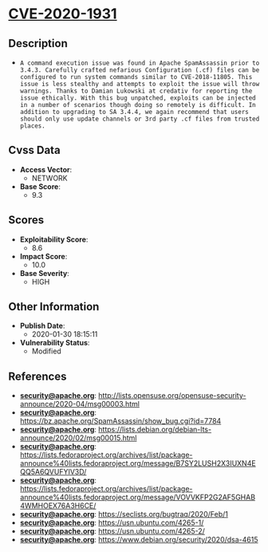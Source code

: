 
# [CVE-2020-1931](http://lists.opensuse.org/opensuse-security-announce/2020-04/msg00003.html)

## Description

- `A command execution issue was found in Apache SpamAssassin prior to 3.4.3. Carefully crafted nefarious Configuration (.cf) files can be configured to run system commands similar to CVE-2018-11805. This issue is less stealthy and attempts to exploit the issue will throw warnings. Thanks to Damian Lukowski at credativ for reporting the issue ethically. With this bug unpatched, exploits can be injected in a number of scenarios though doing so remotely is difficult. In addition to upgrading to SA 3.4.4, we again recommend that users should only use update channels or 3rd party .cf files from trusted places.`

## Cvss Data

- **Access Vector**:
  - NETWORK
- **Base Score**:
  - 9.3

## Scores

- **Exploitability Score**:
  - 8.6
- **Impact Score**:
  - 10.0
- **Base Severity**:
  - HIGH

## Other Information

- **Publish Date**:
  - 2020-01-30 18:15:11
- **Vulnerability Status**:
  - Modified

## References

- **security@apache.org**: http://lists.opensuse.org/opensuse-security-announce/2020-04/msg00003.html
- **security@apache.org**: https://bz.apache.org/SpamAssassin/show_bug.cgi?id=7784
- **security@apache.org**: https://lists.debian.org/debian-lts-announce/2020/02/msg00015.html
- **security@apache.org**: https://lists.fedoraproject.org/archives/list/package-announce%40lists.fedoraproject.org/message/B7SY2LUSH2X3IUXN4EQQ5A6QVUFYIV3D/
- **security@apache.org**: https://lists.fedoraproject.org/archives/list/package-announce%40lists.fedoraproject.org/message/VOVVKFP2G2AF5GHAB4WMHOEX76A3H6CE/
- **security@apache.org**: https://seclists.org/bugtraq/2020/Feb/1
- **security@apache.org**: https://usn.ubuntu.com/4265-1/
- **security@apache.org**: https://usn.ubuntu.com/4265-2/
- **security@apache.org**: https://www.debian.org/security/2020/dsa-4615
